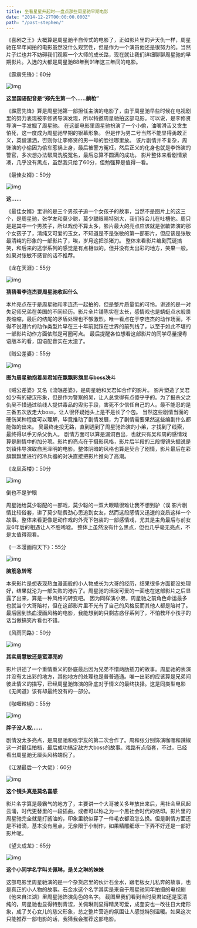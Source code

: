 ```yaml
---
title: 坐看星星升起时——盘点那些周星驰早期电影
date: "2014-12-27T00:00:00.000Z"
path: "/past-stephen/"
---
```


《喜剧之王》大概算是周星驰半自传式的电影了，正如影片里的尹天仇一样，周星驰在早年间拍的电影虽然没什么观赏性，但是作为一个演员他还是很努力的。当然片子烂也并不妨碍我们观察一个大师的成长路，现在就让我们详细聊聊周星驰的早期影片。入选的大都是周星驰88年到91年这三年间的电影。

《霹雳先锋》：60分

![img](http://mmbiz.qpic.cn/mmbiz/sDIkK1XKf5OPX7MbjyWbApcliaNqmmjmK48hSESt1dRjJGR5tlsjbjMfCFBvNNWCb3icqGUiaibkB7ibfAAk64JB7Eg/640?tp=webp&wxfrom=5&wx_lazy=1)

**这里国语配音是“郑先生第一个……躺枪”**

《霹雳先锋》算是周星驰第一部担任主演的电影了，由于周星驰早些时候在电视剧里的努力表现被李修贤导演发现，所以特邀周星驰拍这部电影。可以说，是李修贤导演一手发掘了周星驰。
在这部电影里周星驰扮演了一个小偷，油嘴滑舌又贪生怕死，这一度成为周星驰早期的银幕形象。
但是作为男二号当然不能显得勇敢正义，英俊潇洒，否则你让李修贤的男一号的脸往哪里放。
该片剧情并不复杂，周饰演的小偷因为偷车惹祸上身，最后被警方冤枉，然后正义的化身也就是李饰演的警官，多次想办法帮周洗脱冤名，最后总算不圆满的成功。
影片整体来看剧情紧凑，几乎没有黑点，虽然我只给了60分，但勉强算是值得一看。

《最佳女婿》：50分

![img](http://mmbiz.qpic.cn/mmbiz/sDIkK1XKf5OPX7MbjyWbApcliaNqmmjmKLpskcnxI2IlZ5hhjxhERIVlgibpbb9SygKbFsumSx8l3CmRnFbPic6WA/640?tp=webp&wxfrom=5&wx_lazy=1)

**这……**

《最佳女婿》里讲的是三个男孩子追一个女孩子的故事，当然不是图片上的这三个，是周星驰，张学友和莫少聪，莫少聪眼睛特别大，我们待会儿在吐槽他。周只是是其中一个男孩子，所以戏份不算太多，影片最大的亮点应该就是张敏饰演的那个女孩子了，清纯又可爱的玉女，不知道是不是张敏的第一部影片，但应该是张敏最清纯的形象的一部影片了，唉，岁月这把杀猪刀。
整体来看影片编剧荒诞搞笑，和后来的逃学系列的感觉是有点相似的。但并没有太出彩的地方，笑果一般。如果对张敏不感冒的话不推荐。

《龙在天涯》：55分

![img](http://mmbiz.qpic.cn/mmbiz/sDIkK1XKf5OPX7MbjyWbApcliaNqmmjmKibcIMsC3RqMNvm3obZaHnLtkicTPM8tia54OD2bepTg0cP23tpxlY0Hrg/640?tp=webp&wxfrom=5&wx_lazy=1)

**猜猜看李连杰要周星驰收起什么**

本片亮点在于是周星驰和李连杰一起拍的，但是整片质量低的可怜。讲述的是一对失足师兄弟在美国的不同经历。影片全片铺陈实在太长，感情戏也是蜻蜓点水般畏畏缩缩，最后的结尾的矛盾处理也不够激烈。唯一看点在于李连杰的动作场面，不得不说港片的动作类型片早在三十年前就踩在世界的前列线了，以至于如此不堪的一部影片动作方面依然是可圈可点。
最后提醒各位想看这部影片的同学尽量搜粤语版本的看，国语配音实在太渣了。

《贼公差婆》：55分

![img](http://mmbiz.qpic.cn/mmbiz/sDIkK1XKf5OPX7MbjyWbApcliaNqmmjmKHcDLHAXvG6ObFqF0LBKVMCtCbviaNFtWsZQjhPV8u1qGIVQPWrchPLg/640?tp=webp&wxfrom=5&wx_lazy=1)

**图为周星驰抱着吴君如在飘飘彩旗里与boss决斗**

《贼公差婆》又名《流氓差婆》，是周星驰和吴君如合作的影片。
影片塑造了吴君如少有的硬汉形象，但是作为警察的吴，让人总觉得有点傻乎乎的。为了报杀父之仇吴不惜通过给线人提供毒品的卑劣手段，害死不少信任自己的人。最不能忍的是三番五次放走大boss，让人很怀疑她头上是不是长了个包。
当然这些剧情当面的硬伤某种程度可以理解，毕竟推动了剧情发展，为了剧情需要果然这些编剧什么都能做的出来。
吴最终走投无路，直到遇到了周星驰饰演的小弟，才找到了线索，最终得以手刃杀父仇人。
剧情方面可以算是漏洞百出，也就只有吴和周的感情戏算是剧情中的加分项。影片的亮点在于摄影风格，影片后半段的三段慢镜头据说是刘镇伟导演取自黑泽明的电影。整体阴暗的风格也算是契合了剧情，影片最后在彩旗飘飘里进行的冷兵器的对决直接把影片推向了高潮。

《龙凤茶楼》：50分

![img](http://mmbiz.qpic.cn/mmbiz/sDIkK1XKf5OPX7MbjyWbApcliaNqmmjmKI7t5pmth0icIZQIicN40ndMA3yTfNZl4G7afyvV8EDqn9sibfrR4nlEEQ/640?tp=webp&wxfrom=5&wx_lazy=1)

倒也不是驴眼

周星驰给莫少聪配的一部戏，莫少聪的一双大眼睛很难让我不想到驴（误
影片剧情比较俗套，讲了莫少聪费劲心思追到女友，然而这段感情又迅速的变质这样一个故事。整体来看更像是动作戏的外壳下包装的一部感情戏，尤其是主角最后与前女友6年后的相遇让人不胜唏嘘。
整体上虽然没有什么黑点，但也几乎毫无亮点，不是太值得观看。

《一本漫画闯天下》：55分

![img](http://mmbiz.qpic.cn/mmbiz/sDIkK1XKf5OPX7MbjyWbApcliaNqmmjmKRI26ibDAdsaMnicRAbQpS5H7TIkZhsCt8b0Zia2FV0V8RfpsfBQS47ichQ/640?tp=webp&wxfrom=5&wx_lazy=1)

**脑筋急转弯**

本来影片是想表现热血漫画般的小人物成长为大哥的经历，结果很多方面都没处理好，结果就沦为一部失败的港片了。周星驰的活泼可爱的一面也在这部影片之后显露了出来，算是一种风格的转变吧。
因为同样演小弟，周星驰之前角色命运最多也就当个大哥陪衬，但在这部影片里不光有了自己的风格反而其他人都是陪衬了。
最后回到热血漫画风格的电影，我能想到的只剩古惑仔系列了，不怕教坏小孩子的话当做搞笑片看也不错。

《风雨同路》：50分

![img](http://mmbiz.qpic.cn/mmbiz/sDIkK1XKf5OPX7MbjyWbApcliaNqmmjmKNy5mo4nvWpkWyJb5LYqAa1Lib0PnciaAgaPK5BDUPFIHBPWibicgf39ABg/640?tp=webp&wxfrom=5&wx_lazy=1)

**其实周慧敏还是蛮漂亮的**

影片讲述了一个重情重义的卧底最后因为兄弟不惜两肋插刀的故事。周星驰的表演并没有太出彩的地方，其他地方的处理也是普普通通。唯一出彩的应该算是兄弟间彼此情义的描写，已经周星驰饰演的卧底对于情义的最终抉择。这是同类型电影《无间道》该有却最终没有的一部分。

《咖喱辣椒》：55分

![img](http://mmbiz.qpic.cn/mmbiz/sDIkK1XKf5OPX7MbjyWbApcliaNqmmjmK6HFv3mwPGDWAvvorVicZRADtEZCNcSHZeHYpKTe0VlYwTxsGnyj0wCQ/640?tp=webp&wxfrom=5&wx_lazy=1)

**胖子没人权……**

剧情没太多亮点，是周星驰和张学友的第二次合作了。周和张分别饰演咖喱和辣椒这一对最佳拍档，最后成功搞定敌方大boss的故事。戏路有点俗套，不过，已经看出周星驰无厘头风格端倪了。

《江湖最后一个大佬》：60分

![img](http://mmbiz.qpic.cn/mmbiz/sDIkK1XKf5OPX7MbjyWbApcliaNqmmjmKq2ibyZGo0byaacTf7WH55icMtXB1Ml6ENuYWHo4q4WSuhQajlpian0Rcg/640?tp=webp&wxfrom=5&wx_lazy=1)

**这个镜头真是莫名喜感**

影片名字算是最霸气的地方了，主要讲一个大哥被关多年放出来后，黑社会里风起云涌，时代更替里的一段插曲，或者可以称之为一个黑社会时代的烙印。影片里的周星驰完全就是打酱油的，印象里貌似穿了一件毛衣都没怎么换。但是剧情方面还是不错滴，基本没有黑点，无奈限于小制作，如果精雕细琢一下弄不好还是一部好影片呢。

《望夫成龙》：65分

![img](http://mmbiz.qpic.cn/mmbiz/sDIkK1XKf5OPX7MbjyWbApcliaNqmmjmKDERrbtEKqbBBjqA0hKGqrpiciclUtGJsOAJbibDmA4jDsR0N0eX1wZIiaQ/640?tp=webp&wxfrom=5&wx_lazy=1)

**这个小同学名字叫关佩琳，是关之琳的妹妹**

这部电影里周星驰演的是一个杂货店里的伙计石金水，跟老板女儿私奔的故事，也是真正的小人物的故事。石金水这个名字其实是来自于周星驰同年拍摄的电视剧《他来自江湖》里周星驰饰演角色的名字。
截图里我们看到当时吴君如还是蛮清纯的，周星驰也显得特别青涩，关佩琳则显得精灵可爱，成奎安也一改往日大佬形象，成了关心女儿的慈父形象，总之整片营造的氛围让人感觉特别温暖。如果这次只能推荐一部电影的话，我猜我会推荐这部电影。
